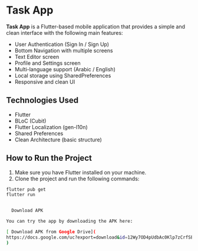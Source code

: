 # Task App

**Task App** is a Flutter-based mobile application that provides a simple and clean interface with the following main features:

- User Authentication (Sign In / Sign Up)
- Bottom Navigation with multiple screens
- Text Editor screen
- Profile and Settings screen
- Multi-language support (Arabic / English)
- Local storage using SharedPreferences
- Responsive and clean UI



##  Technologies Used

- Flutter
- BLoC (Cubit)
- Flutter Localization (gen-l10n)
- Shared Preferences
- Clean Architecture (basic structure)


## How to Run the Project

1. Make sure you have Flutter installed on your machine.
2. Clone the project and run the following commands:

```bash
flutter pub get
flutter run


  Download APK

You can try the app by downloading the APK here:

[ Download APK from Google Drive](
https://docs.google.com/uc?export=download&id=12Wy7OD4pUdbAc0Klp7zCrfSEq2qeJ56N
)
